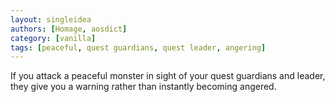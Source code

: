 ```yaml
---
layout: singleidea
authors: [Homage, aosdict]
category: [vanilla]
tags: [peaceful, quest guardians, quest leader, angering]
---
```

If you attack a peaceful monster in sight of your quest guardians and leader, they give you a warning rather than instantly becoming angered.
